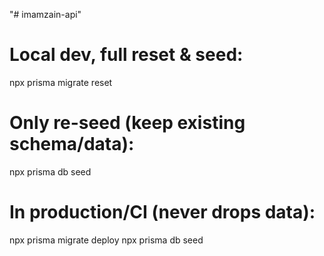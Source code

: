 "# imamzain-api" 

# Local dev, full reset & seed:
npx prisma migrate reset

# Only re-seed (keep existing schema/data):
npx prisma db seed

# In production/CI (never drops data):
npx prisma migrate deploy
npx prisma db seed